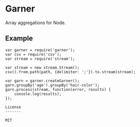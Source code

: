 Garner
======

Array aggregations for Node.

Example
-------

````
var garner = require('garner'); 
var csv = require('csv');
var stream = require('stream');

var stream = new stream.Stream();
csv().from.path(path, {delimiter: ';'}).to.stream(stream);

var garn = garner.createGarner();
garn.groupBy('age').groupBy('hair-color');
garn.process(stream, function(error, results) {
    console.log(results);
});

License
-------

MIT

